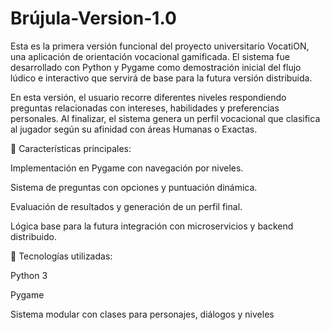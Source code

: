 # Brújula-Version-1.0
Esta es la primera versión funcional del proyecto universitario VocatiON, una aplicación de orientación vocacional gamificada.
El sistema fue desarrollado con Python y Pygame como demostración inicial del flujo lúdico e interactivo que servirá de base para la futura versión distribuida.

En esta versión, el usuario recorre diferentes niveles respondiendo preguntas relacionadas con intereses, habilidades y preferencias personales. Al finalizar, el sistema genera un perfil vocacional que clasifica al jugador según su afinidad con áreas Humanas o Exactas.

🔹 Características principales:

Implementación en Pygame con navegación por niveles.

Sistema de preguntas con opciones y puntuación dinámica.

Evaluación de resultados y generación de un perfil final.

Lógica base para la futura integración con microservicios y backend distribuido.

🔹 Tecnologías utilizadas:

Python 3

Pygame

Sistema modular con clases para personajes, diálogos y niveles
